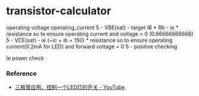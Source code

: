 transistor-calculator
=====================
operating voltage
operating_current
5 - VBE(sat) - target IB * Rb - ie * resistance so to ensure operating current and voltage = 0 (0.66666666666)
5 - VCE(sat) - ie (~ic + ib = 150) * resistance so to ensure operating current(0.2mA for LED) and forward voltage = 0 
5 - 
positive checking

Ie
 power check

### Reference
- [三极管应用，控制一个LED灯的开关 - YouTube](https://www.youtube.com/watch?v=1XvOQBLePhE)
